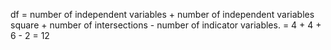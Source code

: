 df = number of independent variables + number of independent variables square + number of intersections - number of indicator variables.
   = 4 + 4 + 6 - 2
   = 12
